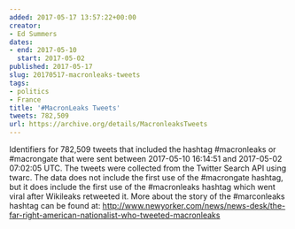 ```yaml
---
added: 2017-05-17 13:57:22+00:00
creator:
- Ed Summers
dates:
- end: 2017-05-10
  start: 2017-05-02
published: 2017-05-17
slug: 20170517-macronleaks-tweets
tags:
- politics
- France
title: '#MacronLeaks Tweets'
tweets: 782,509
url: https://archive.org/details/MacronleaksTweets
---
```


Identifiers for 782,509 tweets that included the hashtag #macronleaks or #macrongate that were sent between 2017-05-10 16:14:51 and 2017-05-02 07:02:05 UTC. The tweets were collected from the Twitter Search API using twarc. The data does not include the first use of the #macrongate hashtag, but it does include the first use of the #macronleaks hashtag which went viral after Wikileaks retweeted it. More about the story of the #marconleaks hashtag can be found at: <a href="http://www.newyorker.com/news/news-desk/the-far-right-american-nationalist-who-tweeted-macronleaks">http://www.newyorker.com/news/news-desk/the-far-right-american-nationalist-who-tweeted-macronleaks</a>
